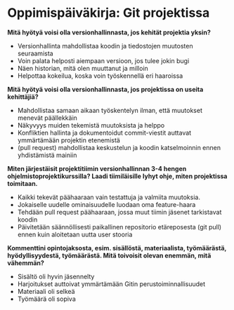 # Oppimispäiväkirja: Git projektissa

__Mitä hyötyä voisi olla versionhallinnasta, jos kehität projektia yksin?__

- Versionhallinta mahdollistaa koodin ja tiedostojen muutosten seuraamista
- Voin palata helposti aiempaan versioon, jos tulee jokin bugi
- Näen historian, mitä olen muuttanut ja milloin
- Helpottaa kokeilua, koska voin työskennellä eri haaroissa

__Mitä hyötyä voisi olla versionhallinnasta, jos projektissa on useita kehittäjiä?__

- Mahdollistaa samaan aikaan työskentelyn ilman, että muutokset menevät päällekkäin
- Näkyvyys muiden tekemistä muutoksista ja helppo
- Konfliktien hallinta ja dokumentoidut commit-viestit auttavat ymmärtämään projektin etenemistä
- (pull request) mahdollistaa keskustelun ja koodin katselmoinnin ennen yhdistämistä mainiin

__Miten järjestäisit projektitiimin versionhallinnan 3-4 hengen ohjelmistoprojektikurssilla? Laadi tiimiläisille lyhyt ohje, miten projektissa toimitaan.__

- Kaikki tekevät päähaaraan vain testattuja ja valmiita muutoksia.
- Jokaiselle uudelle ominaisuudelle luodaan oma feature-haara
- Tehdään pull request päähaaraan, jossa muut tiimin jäsenet tarkistavat koodin
- Päivitetään säännöllisesti paikallinen repositorio etäreposesta (git pull) ennen kuin aloitetaan uutta user stooria

__Kommenttini opintojaksosta, esim. sisällöstä, materiaalista, työmäärästä, hyödyllisyydestä, työmäärästä. Mitä toivoisit olevan enemmän, mitä vähemmän?__

- Sisältö oli hyvin jäsennelty
- Harjoitukset auttoivat ymmärtämään Gitin perustoiminnallisuudet
- Materiaali oli selkeä
- Työmäärä oli sopiva
